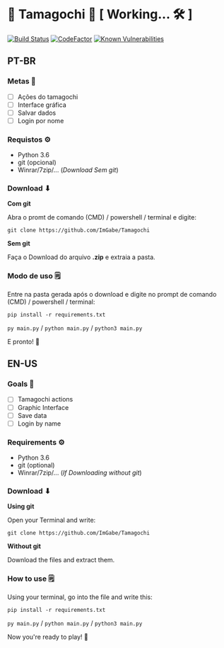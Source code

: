 # 👾‍‍ Tamagochi 👾‍‍ [ Working... 🛠 ]

[![Build Status](https://travis-ci.com/ImGabe/Tamagochi.svg?branch=master)](https://travis-ci.com/ImGabe/Tamagochi)
[![CodeFactor](https://www.codefactor.io/repository/github/imgabe/tamagochi/badge)](https://www.codefactor.io/repository/github/imgabe/tamagochi)
[![Known Vulnerabilities](https://snyk.io/test/github/ImGabe/Tamagochi/badge.svg?targetFile=requirements.txt)](https://snyk.io/test/github/ImGabe/Tamagochi?targetFile=requirements.txt)

## PT-BR

### Metas 📌

- [ ] Ações do tamagochi
- [ ] Interface gráfica
- [ ] Salvar dados
- [ ] Login por nome

### Requistos ⚙
* Python 3.6
* git (opcional)
* Winrar/7zip/... (*Download Sem git*)

### Download ⬇

**Com git**

Abra o promt de comando (CMD) / powershell / terminal e digite:

`git clone https://github.com/ImGabe/Tamagochi`

**Sem git**
 
Faça o Download do arquivo **.zip** e extraia a pasta.

### Modo de uso 🗒

Entre na pasta gerada após o download e digite no prompt de comando (CMD) / powershell / terminal:

`pip install -r requirements.txt`

`py main.py` / `python main.py` / `python3 main.py`

E pronto! 🎉

## EN-US 

### Goals 📌

- [ ] Tamagochi actions
- [ ] Graphic Interface
- [ ] Save data
- [ ] Login by name

### Requirements  ⚙
* Python 3.6
* git (optional)
* Winrar/7zip/... (*If Downloading without git*)

### Download ⬇

**Using git**

Open your Terminal and write:

`git clone https://github.com/ImGabe/Tamagochi`

**Without git**
 
Download the files and extract them.

### How to use 🗒

Using your terminal, go into the file and write this:

`pip install -r requirements.txt`

`py main.py` / `python main.py` / `python3 main.py`

Now you're ready to play! 🎉